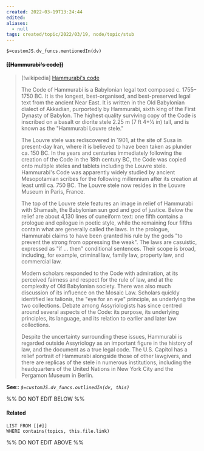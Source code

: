 ```yaml
---
created: 2022-03-19T13:24:44 
edited: 
aliases:
  - null
tags: created/topic/2022/03/19, node/topic/stub
---
```

`$=customJS.dv_funcs.mentionedIn(dv)`

#### <s class="topic-title">[[Hammurabi's code]]</s>

> [!wikipedia] [Hammurabi's code](https://en.wikipedia.org/wiki/Code%20of%20Hammurabi)
> 
> The Code of Hammurabi is a Babylonian legal text composed c. 1755–1750 BC. It is the longest, best-organised, and best-preserved legal text from the ancient Near East. It is written in the Old Babylonian dialect of Akkadian, purportedly by Hammurabi, sixth king of the First Dynasty of Babylon. The highest quality surviving copy of the Code is inscribed on a basalt or diorite stele 2.25 m (7 ft 4+1⁄2 in) tall, and is known as the "Hammurabi Louvre stele." 
> 
> The Louvre stele was rediscovered in 1901, at the site of Susa in present-day Iran, where it is believed to have been taken as plunder ca. 150 BC. In the years and centuries immediately following the creation of the Code in the 18th century BC, the Code was copied onto multiple steles and tablets including the Louvre stele. Hammurabi's Code was apparently widely studied by ancient Mesopotamian scribes for the following millennium after its creation at least until ca. 750 BC. The Louvre stele now resides in the Louvre Museum in Paris, France.
> 
> The top of the Louvre stele features an image in relief of Hammurabi with Shamash, the Babylonian sun god and god of justice. Below the relief are about 4,130 lines of cuneiform text: one fifth contains a prologue and epilogue in poetic style, while the remaining four fifths contain what are generally called the laws. In the prologue, Hammurabi claims to have been granted his rule by the gods "to prevent the strong from oppressing the weak". The laws are casuistic, expressed as "if ... then" conditional sentences. Their scope is broad, including, for example, criminal law, family law, property law, and commercial law.
> 
> Modern scholars responded to the Code with admiration, at its perceived fairness and respect for the rule of law, and at the complexity of Old Babylonian society. There was also much discussion of its influence on the Mosaic Law. Scholars quickly identified lex talionis, the "eye for an eye" principle, as underlying the two collections. Debate among Assyriologists has since centred around several aspects of the Code: its purpose, its underlying principles, its language, and its relation to earlier and later law collections.
> 
> Despite the uncertainty surrounding these issues, Hammurabi is regarded outside Assyriology as an important figure in the history of law, and the document as a true legal code. The U.S. Capitol has a relief portrait of Hammurabi alongside those of other lawgivers, and there are replicas of the stele in numerous institutions, including the headquarters of the United Nations in New York City and the Pergamon Museum in Berlin.
>


**See**::
*`$=customJS.dv_funcs.outlinedIn(dv, this)`*

%% DO NOT EDIT BELOW %%

#### Related 

```dataview
LIST FROM [[#]]
WHERE contains(topics, this.file.link)
```
%% DO NOT EDIT ABOVE %%
